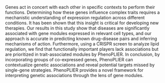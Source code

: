 Genes act in concert with each other in specific contexts to perform their functions. Determining how these genes influence complex traits requires a mechanistic understanding of expression regulation across different conditions. It has been shown that this insight is critical for developing new therapies. Our results in this study show that diseases are significantly associated with gene modules expressed in relevant cell types, and our approach is accurate in predicting known drug-disease pairs and inferring mechanisms of action. Furthermore, using a CRISPR screen to analyze lipid regulation, we find that functionally important players lack associations but are prioritized in trait-associated modules by PhenoPLIER. In conclusion, by incorporating groups of co-expressed genes, PhenoPLIER can contextualize genetic associations and reveal potential targets missed by single-gene strategies. PhenoPLIER provides a novel framework for interpreting genetic associations through the lens of gene modules.
